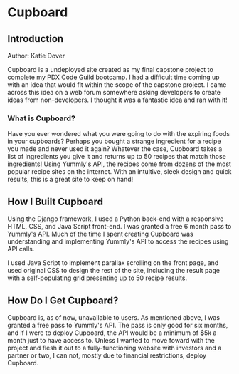 # Cupboard

## Introduction
Author: Katie Dover 

Cupboard is a undeployed site created as my final capstone project to complete my PDX Code Guild bootcamp. I had a difficult
time coming up with an idea that would fit within the scope of the capstone project. I came across this idea on a web forum
somewhere asking developers to create ideas from non-developers. I thought it was a fantastic idea and ran with it! 

### What is Cupboard? 

Have you ever wondered what you were going to do with the expiring foods in your cupboards? Perhaps you bought a strange
ingredient for a recipe you made and never used it again? Whatever the case, Cupboard takes a list of ingredients you give it
and returns up to 50 recipes that match those ingredients! Using Yummly's API, the recipes come from dozens of the most 
popular recipe sites on the internet. With an intuitive, sleek design and quick results, this is a great site to keep on hand!

## How I Built Cupboard

Using the Django framework, I used a Python back-end with a responsive HTML, CSS, and Java Script front-end. I was granted a free 6 month
pass to Yummly's API. Much of the time I spent creating Cupboard was understanding and implementing Yummly's API to access
the recipes using API calls. 

I used Java Script to implement parallax scrolling on the front page, and used original CSS to design the rest of the site,
including the result page with a self-populating grid presenting up to 50 recipe results.

## How Do I Get Cupboard?

Cupboard is, as of now, unavailable to users. As mentioned above, I was granted a free pass to
Yummly's API. The pass is only good for six months, and if I were to deploy Cupboard, the API would be a minimum of $5k a month
just to have access to. Unless I wanted to move foward with the project and flesh it out to a fully-functioning website with
investors and a partner or two, I can not, mostly due to financial restrictions, deploy Cupboard.
